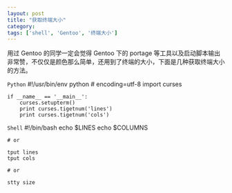 ```yaml
---
layout: post
title: "获取终端大小"
category: 
tags: ['shell', 'Gentoo', '终端大小']
---
```


用过 Gentoo 的同学一定会觉得 Gentoo 下的 portage 等工具以及启动脚本输出非常赞，不仅仅是颜色那么简单，还用到了终端的大小，下面是几种获取终端大小的方法。

`Python`
	#!/usr/bin/env python
	# encoding=utf-8
	import curses
		
	if __name__ == '__main__':
		curses.setupterm()
		print curses.tigetnum('lines')
		print curses.tigetnum('cols')
				
`Shell`
	#!/bin/bash
	echo $LINES
	echo $COLUMNS
		
	# or
		
	tput lines
	tput cols
		
	# or
		
	stty size
